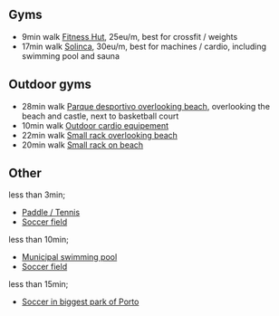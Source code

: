 
## Gyms
- 9min walk [Fitness Hut](https://www.google.com/maps/place/Fitness+Hut+Matosinhos/@41.1803418,-8.6808796,17z), 25eu/m, best for crossfit / weights
- 17min walk [Solinca](https://www.google.com/maps/place/Solinca+Matosinhos/@41.178643,-8.6832647,16z), 30eu/m, best for machines / cardio, including swimming pool and sauna

## Outdoor gyms
- 28min walk [Parque desportivo overlooking beach](https://www.google.com/maps/place/Parque+Desportivo+Castelo+do+Queijo/@41.1708628,-8.6868435,18.43z), overlooking the beach and castle, next to basketball court
- 10min walk [Outdoor cardio equipement](https://www.google.com/maps/place/41%C2%B010'45.3%22N+8%C2%B040'09.5%22W/@41.179251,-8.6698382,19z)
- 22min walk [Small rack overlooking beach](https://calisthenics-parks.com/spots/18575-pt-ginasio-ao-ar-livre-ribeira-da-riguinha-e-carcavelos)
- 20min walk [Small rack on beach](https://calisthenics-parks.com/spots/18562-pt-parque-calistenia-outdoor-gym-praia-do-titan)

## Other
less than 3min;
- [Paddle / Tennis](https://www.google.com/maps/place/Quinta+Monserrate+-+Tennis/@41.1810393,-8.6765235,20.61z)
- [Soccer field](https://www.google.com/maps/place/41%C2%B010'52.7%22N+8%C2%B040'27.4%22W/@41.181305,-8.6748272,456m)

less than 10min;
- [Municipal swimming pool](https://www.google.com/maps/place/Swimming/@41.1827307,-8.6792789,18.06z)
- [Soccer field](https://www.google.com/maps/place/41%C2%B010'54.0%22N+8%C2%B040'21.6%22W/@41.181671,-8.6732222,456m)

less than 15min;
- [Soccer in biggest park of Porto](https://www.google.com/maps/place/Bola+Parque+Cidade/@41.169851,-8.678648,19z)

